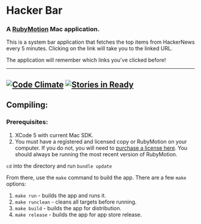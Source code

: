 # Hacker Bar
### A [RubyMotion](http://www.rubymotion.com/) Mac application.

This is a system bar application that fetches the top items from HackerNews every 5 minutes. Clicking on the link will take you to the linked URL.

The application will remember which links you've clicked before!

---
[![Code Climate](https://codeclimate.com/github/MohawkApps/Hacker-Bar.png)](https://codeclimate.com/github/MohawkApps/Hacker-Bar) [![Stories in Ready](https://badge.waffle.io/MohawkApps/Hacker-Bar.png)](http://waffle.io/MohawkApps/Hacker-Bar)
---

## Compiling:

### Prerequisites:

1. XCode 5 with current Mac SDK.
2. You must have a registered and licensed copy or RubyMotion on your computer. If you do not, you will need to [purchase a license here](http://www.rubymotion.com/). You should always be running the most recent version of RubyMotion.

```cd``` into the directory and run ```bundle update```

From there, use the `make` command to build the app. There are a few `make` options:

1. `make run` - builds the app and runs it.
2. `make runclean` - cleans all targets before running.
3. `make build` - builds the app for distribution.
4. `make release` - builds the app for app store release.
